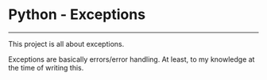 # Python - Exceptions

---
This project is all about exceptions.

Exceptions are basically errors/error handling. At least, to my knowledge at the time of writing this.